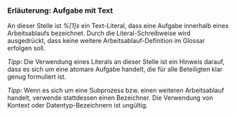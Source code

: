 ### Erläuterung: Aufgabe mit Text

An dieser Stelle ist _%[1]s_ ein Text-Literal, dass eine Aufgabe innerhalb eines Arbeitsablaufs bezeichnet.
Durch die Literal-Schreibweise wird ausgedrückt, dass keine weitere Arbeitsablauf-Definition im Glossar erfolgen soll.

_Tipp:_ Die Verwendung eines Literals an dieser Stelle ist ein Hinweis darauf, dass es sich um eine atomare Aufgabe handelt, die für alle Beteiligten klar genug formuliert ist.

_Tipp:_ Wenn es sich um eine Subprozess bzw. einen weiteren Arbeitsablauf handelt, verwende stattdessen einen Bezeichner. 
Die Verwendung von Kontext oder Datentyp-Bezeichnern ist ungültig.